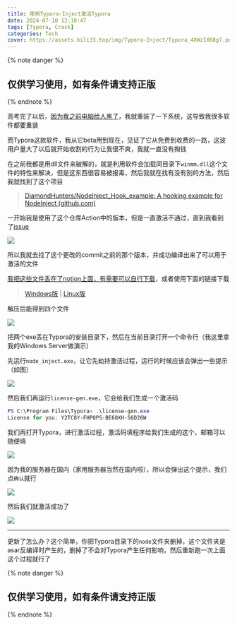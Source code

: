 ```yaml
---
title: 使用Typora-Inject激活Typora
date: 2024-07-10 12:10:47
tags: [Typora, Crack]
categories: Tech
cover: https://assets.bili33.top/img/Typora-Inject/Typora_4XWzIX68g7.png
---
```


{% note danger %}

## 仅供学习使用，如有条件请支持正版

{% endnote %}

高考完了以后，[因为我之前电脑给人黑了](/posts/How-I-Get-Hacked-by-Russian/)，我就重装了一下系统，这导致我很多软件都要重装

而Typora这款软件，我从它beta用到现在，见证了它从免费到收费的一路，这波用户量大了以后就开始收割的行为让我很不爽，我就一直没有掏钱

在之前我都是用dll文件来破解的，就是利用软件会加载同目录下`winmm.dll`这个文件的特性来解决，但是这东西很容易被报毒，然后我就在找有没有别的方法，然后我就找到了这个项目

> [DiamondHunters/NodeInject_Hook_example: A hooking example for NodeInject (github.com)](https://github.com/DiamondHunters/NodeInject_Hook_example)

一开始我是使用了这个仓库Action中的版本，但是一直激活不通过，直到我看到了[issue](https://github.com/DiamondHunters/NodeInject_Hook_example/issues/1#issuecomment-1784011014)

![](https://assets.bili33.top/img/Typora-Inject/msedge_saTSxmwUBp.png)

所以我就去找了这个更改的commit之前的那个版本，并成功编译出来了可以用于激活的文件

[我把这些文件丢在了notion上面，有需要可以自行下载](https://gamernotitle.notion.site/Typora-bcf779e3cc22483aa80f9eeb6d52b4f4)，或者使用下面的链接下载

> [Windows版](https://file.dohna.top/Typora-Inject/NodeInject-windows.7z.zip) | [Linux版](https://file.dohna.top/Typora-Inject/NodeInject-linux.tar.gz.zip)

解压后能得到四个文件

![](https://assets.bili33.top/img/Typora-Inject/Bandizip.x64_hpv2ndSeU.png)

把两个exe丢在Typora的安装目录下，然后在当前目录打开一个命令行（我这里拿我的Windows Server做演示）

先运行`node_inject.exe`，让它先劫持激活过程，运行的时候应该会弹出一些提示（如图）

![](https://assets.bili33.top/img/Typora-Inject/080235b6-4f7b-427e-92f6-42614257137.png)

然后我们再运行`license-gen.exe`，它会给我们生成一个激活码

```powershell
PS C:\Program Files\Typora> .\license-gen.exe
License for you: Y2TC8Y-FHPQPS-BE68XH-S6D26W
```

我们再打开Typora，进行激活过程，激活码填程序给我们生成的这个，邮箱可以随便填

![](https://assets.bili33.top/img/Typora-Inject/f4e42409-fbc0-4f33-a9bf-0c530741213e.png)

因为我的服务器在国内（家用服务器当然在国内啦），所以会弹出这个提示，我们点`确认`就行

![](https://assets.bili33.top/img/Typora-Inject/df48ad69-381d-430f-9ea3-e07f28933fff.png)

然后我们就激活成功了

![](https://assets.bili33.top/img/Typora-Inject/358ea9d0-22b9-47bf-b173-b0d77afe67ee.png)

---

更新了怎么办？这个简单，你把Typora目录下的`node`文件夹删掉，这个文件夹是asar反编译时产生的，删掉了不会对Typora产生任何影响，然后重新跑一次上面这个过程就行了

{% note danger %}

## 仅供学习使用，如有条件请支持正版

{% endnote %}
